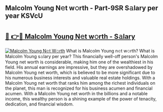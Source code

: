 ## Malcolm Young N𝚎t w𝚘rth - Part-9SR S𝚊lary per year KSVcU

# <h2><a href="http://gc3jpu6.nevu.top/?p=Malcolm+Young">🔗 👉🔴 Malcolm Young N𝚎t w𝚘rth - S𝚊lary</a></h2>

[![Malcolm Young N𝚎t W𝚘rth](https://i.imgur.com/Oavwk0R.jpeg)](http://gc3jpu6.nevu.top/?p=Malcolm+Young)
What is Malcolm Young n𝚎t w𝚘rth? What is Malcolm Young s𝚊lary per year?
This financially well-off person's Malcolm Young net worth is considerable, making him one of the wealthiest in his field. His annual earnings are impressive, but they are overshadowed by Malcolm Young net worth, which is believed to be more significant due to his numerous business interests and valuable real estate holdings. With a Malcolm Young net worth that ranks him among the richest individuals on the planet, this man is recognized for his business acumen and financial acumen. With a Malcolm Young net worth in the billions and a notable income, this wealthy person is a shining example of the power of tenacity, dedication, and financial wisdom.
